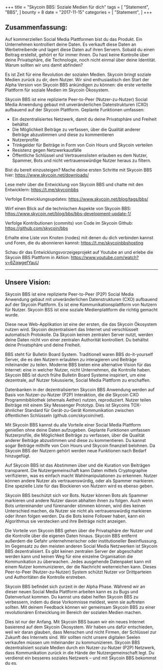 +++
title = "Skycoin BBS: Soziale Medien für dich"
tags = [
    "Statement",
    "BBS",
]
bounty = 8
date = "2017-11-15"
categories = [
    "Statement",
]
+++

## Zusammenfassung:

Auf kommerziellen Social Media Plattformen bist du das Produkt. Ein Unternehmen kontrolliert deine Daten. Es verkauft diese Daten an Werbetreibende und lagert diese Daten auf ihren Servern. Sobald du einen Beitrag erstellst, gehört er für immer ihnen. Du hast keine Kontrolle über deine Privatsphäre, die Technologie, noch nicht einmal über deine Identität. Warum sollten wir uns damit abfinden?

Es ist Zeit für eine Revolution der sozialen Medien. Skycoin bringt soziale Medien zurück zu dir, dem Nutzer. Wir sind enthusiastisch den Start der Alpha Version von Skycoin BBS ankündigen zu können: die erste verteilte Plattform für soziale Medien im Skycoin Ökosystem.

Skycoin BBS ist eine replizierte Peer-to-Peer (Nutzer-zu-Nutzer) Social Media Anwendung gebaut mit unveränderlichen Datenstrukturen (CXO) aufbauend auf der Skycoin Plattform. Geplante Funktionen umfassen:
- Ein dezentralisiertes Netzwerk, damit du deine Privatsphäre und Freiheit behältst
- Die Möglichkeit Beiträge zu verfassen, über die Qualität anderer Beiträge abzustimmen und diese zu kommentieren
- Nutzerprofile
- Trinkgelder für Beiträge in Form von Coin Hours und Skycoin verteilen
- Resistenz gegen Netzwerkausfälle
- Öffentliche Schlüssel und Vertrauenslisten erlauben es dem Nutzer, Spammer, Bots und nicht vertrauenswürdige Nutzer heraus zu filtern.

Bist du bereit einzusteigen? Mache deine ersten Schritte mit Skycoin BBS hier: https://www.skycoin.net/downloads/

Lese mehr über die Entwicklung von Skycoin BBS und chatte mit den Entwicklern: https://t.me/skycoinbbs

Verfolge Entwicklungsupdates: https://www.skycoin.net/blog/tags/bbs/

Wirf einen Blick auf die technischen Aspekte von Skycoin BBS: https://www.skycoin.net/blog/bbs/bbs-development-update-1/

Verfolge Kontributionen (commits) von Code im Skycoin Github: https://github.com/skycoin/bbs

Erhalte eine Liste von Knoten (nodes) mit denen du dich verbinden kannst und Foren, die du abonnieren kannst: https://t.me/skycoinbbshosting

Schau dir das Entwicklungsvorzeigeprojekt auf Youtube an und erlebe die Skycoin BBS Plattform in Aktion: https://www.youtube.com/watch?v=6ZqwgefYauU

---

## Unsere Vision:
Skycoin BBS ist eine replizierte Peer-to-Peer (P2P) Social Media Anwendung gebaut mit unveränderlichen Datenstrukturen (CXO) aufbauend auf der Skycoin Plattform. Es ist eine Kommunikationsplattform von Nutzern für Nutzer. Skycoin BSS ist eine soziale Medienplattform die richtig gemacht wurde.

Diese neue Web-Applikation ist eine der ersten, die das Skycoin Ökosystem nutzen wird. Skycoin dezentralisiert das Internet und verschlüsselt automatisch Protokolle. Da Skycoin keinen zentralen Server nutzt, werden deine Daten nicht von einer zentralen Authorität kontrolliert. Du behältst deine Privatsphäre und deine Freiheit.

BBS steht für Bulletin Board System. Traditionell waren BBS do-it-yourself Server, die es den Nutzern erlaubten zu interagieren und Beiträge miteinander zu teilen. Moderne BBS bieten eine alternative Vision für das Internet: eine in welcher Nutzer, nicht Unternehmen, die Kontrolle haben. Skycoin BBS ist durch frühe Bulletin Board Systeme inspiriert, um eine dezentrale, auf Nutzer fokussierte, Social Media Plattform zu erschaffen.

Datenbanken in der dezentralisierten Skycoin BBS Anwendung werden auf Basis von Nutzer-zu-Nutzer (P2P) Interaktion, die die Skycoin CXO Programmbibliothek (ehemals Aether) nutzen, reproduziert. Nutzer teilen Beiträge mit einem Sky Messenger Prototyp. Dies ist Skycoins TOX-ähnlicher Standard für Gerät-zu-Gerät Kommunikation zwischen öffentlichen Schlüsseln (github.com/skycoin/net).

Mit Skycoin BBS kannst du alle Vorteile einer Social Media Plattform genießen ohne deine Daten aufzugeben. Geplante Funktionen umfassen Nutzerprofile, die Möglichkeit Beiträge zu verfassen, über die Qualität anderer Beiträge abzustimmen und diese zu kommentieren. Du kannst sogar Beiträge mithilfe von Coin Hours und Skycoin finanziell belohnen. Da Skycoin BBS der Nutzern gehört werden neue Funktionen nach Bedarf hinzugefügt.

Auf Skycoin BBS ist das Abstimmen über und die Kuration von Beiträgen transparent. Die Nutzergemeinschaft kann Daten mittels Cryptographie verifizieren, was es einfach macht Wahlmanipulationen zu erkennen. Nutzer können andere Nutzer als vertrauenswürdig, oder als Spammer markieren. Eine spezielle Liste für das Blockieren von Nutzern wird es ebenso geben.

Skycoin BBS beschützt sich vor Bots. Nutzer können Bots als Spammer markieren und andere Nutzer davon abhalten ihnen zu folgen. Auch wenn Bots untereinander und füreinander stimmen können, wird dies keinen Unterschied machen, da Nutzer sie nicht als vertrauenswürdig markieren oder ihnen folgen werden. Da die Bots keine Follower haben, kann ein Algorithmus sie verstecken und ihre Beiträge nicht anzeigen.

Die Vorteile von Skycoin BBS gehen über die Privatsphäre der Nutzer und die Kontrolle über die eigenen Daten hinaus. Skycoin BBS entfernt außerdem die Gefahr unternehmerischer oder institutioneller Beeinflussung.
Im Gegensatz zu den meisten anderen Social Media Netzwerken ist Skycoin BBS dezentralisiert. Es gibt keinen zentralen Server der abgeschaltet werden kann und keinen Weg für eine einzelne Organisation die Kommunikation zu überwachen. Jedes ausgehende Datenpaket kann mit einem Nutzer kommunizieren, der die Nachricht weiterreichen kann. Dieses Peer-to-Peer (Nutzer-zu-Nutzer) System schützt Nutzer vor Drittparteien und Authoritäten die Kontrolle erstreben.

Skycoin BBS befindet sich zurzeit in der Alpha Phase. Während wir an dieser neuen Social Media Plattform arbeiten kann es zu Bugs und Datenverlust kommen. Du kannst uns dabei helfen Skycoin BBS zu verbessern, indem du diese Vorkomnisse meldest, wenn sie auftreten sollten. Mit deinem Feedback können wir gemeinsam Skycoin BBS zu einer revolutionären Entwicklung im Bereich der sozialen Medien machen.

Dies ist nur der Anfang. Mit Skycoin BBS bauen wir ein neues Internet basierend auf dem Skycoin Ökosystem. Wir haben uns dafür entschieden, weil wir daran glauben, dass Menschen und nicht Firmen, der Schlüssel zur Zukunft des Internets sind. Wir sollten nicht unsere digitalen Seelen verkaufen müssen um miteinander zu kommunizieren. Skycoin BBS dezentralisiert soziale Medien durch ein Nutzer-zu-Nutzer (P2P) Netzwerk, dass Kommunikation zurück in die Hände der Nutzergemeinschaft legt. Du verdienst ein besseres soziales Netzwerk – und mit Skycoin BBS bekommst du es.
